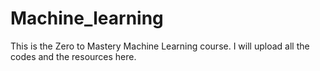 # Machine_learning
This is the Zero to Mastery Machine Learning course. I will upload all the codes and the resources here.
